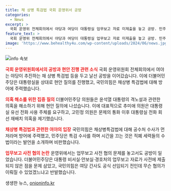 ```yaml
---
title: 채 상병 특검법 국회 운영위서 공방
categories:
  - News
excerpt: >
  국회 운영위 전체회의에서 야당과 여당이 대통령실 업무보고 자료 미제출을 놓고 공방. 민주당은 윤석열 대통령 격노설의 실체 파악을 위해 집중 질의하며, 국민의힘은 채상병특검법에 대한 반대를 강조. 업무보고 사전 협의 문제로도 격돌하며, 여당 간사와 야당 의원 간 갑질 논란도. 실무협의와 관례 등을 두고 강한 갈등을 빚었다.
feature_text: >
  국회 운영위 전체회의에서 야당과 여당이 대통령실 업무보고 자료 미제출을 놓고 공방. 민주당은 윤석열 대통령 격노설의 실체 파악을 위해 집중 질의하며, 국민의힘은 채상병특검법에 대한 반대를 강조. 업무보고 사전 협의 문제로도 격돌하며, 여당 간사와 야당 의원 간 갑질 논란도. 실무협의와 관례 등을 두고 강한 갈등을 빚었다.
image: 'https://www.behealthy4u.com/wp-content/uploads/2024/06/news.jpg'
---
```


<p><img src="https://www.behealthy4u.com/wp-content/uploads/2024/06/news.jpg" alt="info 속보" /></p>

<p><b><span style="color: #ee2323;">국회 운영위원회에서의 공방과 현안 진행 관련 소식</span></b>
국회 운영위원회 전체회의에서 여야는 야당이 추진하는 채 상병 특검법 등을 두고 날선 공방을 이어갔습니다. 이에 더불어민주당은 대통령실을 상대로 현안 질의를 진행했고, 국민의힘은 채상병 특검법에 대해 방어에 주력했습니다.</p>

<p><b><span style="color: #ee2323;">의혹 해소를 위한 집중 질의</span></b>
더불어민주당 의원들은 윤석열 대통령의 격노설과 관련한 의혹을 해소하기 위해 현안 질의에 나섰습니다. 이에 대표적으로 추미애 의원은 대통령실 유선 전화 사용 주체를 요구하고, 고민정 의원은 문제의 통화 이후 대통령실 전화 회선 재배치 의혹을 제기했습니다.</p>

<p><b><span style="color: #ee2323;">채상병 특검법과 관련한 여야의 입장</span></b>
국민의힘은 채상병특검법에 대해 공수처 수사가 먼저라며 방어에 주력했고, 민주당은 특검 수사를 하며 시간을 끄는 것은 적폐 세력들의 수법이라는 발언을 소개하며 비판했습니다.</p>

<p><b><span style="color: #ee2323;">업무보고 사전 협의 논란</span></b>
운영위에서는 업무보고 사전 협의 문제를 놓고서도 공방이 일었습니다. 더불어민주당은 대통령 비서실·안보실·경호처의 업무보고 자료가 사전에 제출되지 않은 점을 문제 삼았고, 국민의힘은 여당 간사도 공식 선임되기 전인데 무슨 협의가 이뤄질 수 있었겠느냐고 반발했습니다.</p>
생생한 뉴스, <a href="https://onioninfo.kr" rel="dofollow">onioninfo.kr</a>


